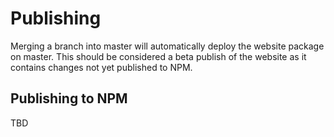# Publishing
Merging a branch into master will automatically deploy the website package on master. This should be considered a beta publish of the website as it contains changes not yet published to NPM.

## Publishing to NPM
TBD
